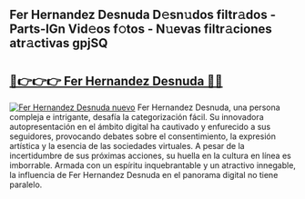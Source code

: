 ## Fer Hernandez Desnuda D𝚎sn𝚞dos filtr𝚊dos - Parts-lGn Vid𝚎os f𝚘tos - N𝚞evas filtr𝚊ciones atr𝚊ctivas gpjSQ

# <h2><a href="http://mbe0a05.tromn.icu/?c=Fer+Hernandez+Desnuda">🔗👉👉👉 Fer Hernandez Desnuda 🔗🔗</a></h2>

[![Fer Hernandez Desnuda nuevo](https://i.imgur.com/pEAQMta.gif)](http://mbe0a05.tromn.icu/?c=Fer+Hernandez+Desnuda)
Fer Hernandez Desnuda, una persona compleja e intrigante, desafía la categorización fácil. Su innovadora autopresentación en el ámbito digital ha cautivado y enfurecido a sus seguidores, provocando debates sobre el consentimiento, la expresión artística y la esencia de las sociedades virtuales. A pesar de la incertidumbre de sus próximas acciones, su huella en la cultura en línea es imborrable. Armada con un espíritu inquebrantable y un atractivo innegable, la influencia de Fer Hernandez Desnuda en el panorama digital no tiene paralelo.
